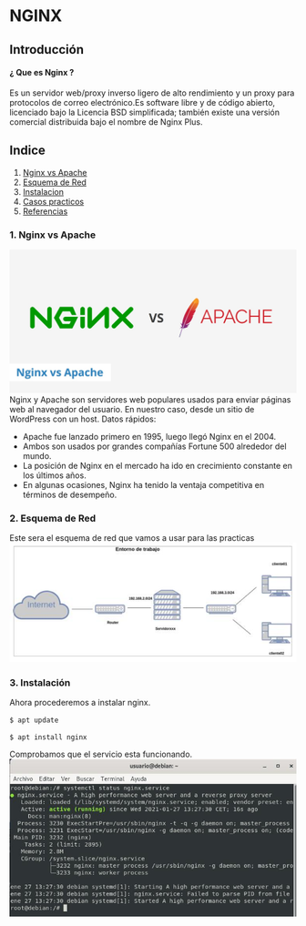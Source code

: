 # NGINX
## Introducción
#### ¿ Que es Nginx ?
Es un servidor web/proxy inverso ligero de alto rendimiento y un proxy para protocolos de correo electrónico.Es software libre y de código abierto, licenciado bajo la Licencia BSD simplificada; también existe una versión comercial distribuida bajo el nombre de Nginx Plus.
## Indice
1. [Nginx vs Apache](#comparativa)
2. [Esquema de Red](#esquema)
3. [Instalacion](#instalacion)
4. [Casos practicos](#practicas)
5. [Referencias](#referencias)
<a name="comparativa"></a>
### 1. Nginx vs Apache
![imagen](imagenes/comparativa.jpg)
Nginx y Apache son servidores web populares usados para enviar páginas web al navegador del usuario. En nuestro caso, desde un sitio de WordPress con un host. Datos rápidos:

- Apache fue lanzado primero en 1995, luego llegó Nginx en el 2004.
- Ambos son usados por grandes compañías Fortune 500 alrededor del mundo.
- La posición de Nginx en el mercado ha ido en crecimiento constante en los últimos años.
- En algunas ocasiones, Nginx ha tenido la ventaja competitiva en términos de desempeño.
<a name="esquema"></a>
### 2. Esquema de Red
Este sera el esquema de red que vamos a usar para las practicas  
![imagen](imagenes/esquema.jpg)  
<a name="instalacion"></a>
### 3. Instalación
Ahora procederemos a instalar nginx.

```
$ apt update
```
```
$ apt install nginx
```
Comprobamos que el servicio esta funcionando.
![imagen](imagenes/status.jpg)  
